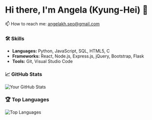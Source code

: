 # Hi there, I'm Angela (Kyung-Hei) 👋

📫 How to reach me: angelakh.seo@gmail.com

### 🛠️ Skills
- **Languages:** Python, JavaScript, SQL, HTML5, C
- **Frameworks:** React, Node.js, Express.js, jQuery, Bootstrap, Flask
- **Tools:** Git, Visual Studio Code

### 📈 GitHub Stats
![Your GitHub Stats](https://github-readme-stats.vercel.app/api?username=kyunghei&show_icons=true&theme=radical)

### 🏆 Top Languages
![Top Languages](https://github-readme-stats.vercel.app/api/top-langs/?username=kyunghei&layout=compact&theme=radical)

